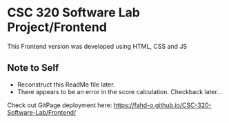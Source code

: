 # CSC 320 Software Lab Project/Frontend

This Frontend version was developed using HTML, CSS and JS

## Note to Self

- Reconstruct this ReadMe file later.
- There appears to be an error in the score calculation. Checkback later...

Check out GitPage deployment here: <https://fahd-o.github.io/CSC-320-Software-Lab/Frontend/>
